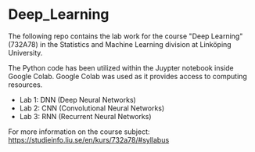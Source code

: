 # Deep_Learning

The following repo contains the lab work for the course "Deep Learning" (732A78) in the Statistics and Machine Learning division at Linköping University.

The Python code has been utilized within the Juypter notebook inside Google Colab. Google Colab was used as it provides access to computing resources. 


- Lab 1: DNN (Deep Neural Networks) 
- Lab 2: CNN (Convolutional Neural Networks) 
- Lab 3: RNN (Recurrent Neural Networks) 


For more information on the course subject: https://studieinfo.liu.se/en/kurs/732a78/#syllabus

